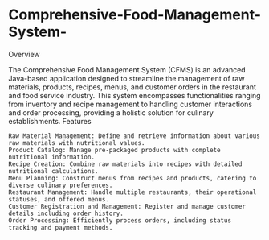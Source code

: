 # Comprehensive-Food-Management-System-

Overview

The Comprehensive Food Management System (CFMS) is an advanced Java-based application designed to streamline the management of raw materials, products, recipes, menus, and customer orders in the restaurant and food service industry. This system encompasses functionalities ranging from inventory and recipe management to handling customer interactions and order processing, providing a holistic solution for culinary establishments.
Features

    Raw Material Management: Define and retrieve information about various raw materials with nutritional values.
    Product Catalog: Manage pre-packaged products with complete nutritional information.
    Recipe Creation: Combine raw materials into recipes with detailed nutritional calculations.
    Menu Planning: Construct menus from recipes and products, catering to diverse culinary preferences.
    Restaurant Management: Handle multiple restaurants, their operational statuses, and offered menus.
    Customer Registration and Management: Register and manage customer details including order history.
    Order Processing: Efficiently process orders, including status tracking and payment methods.
